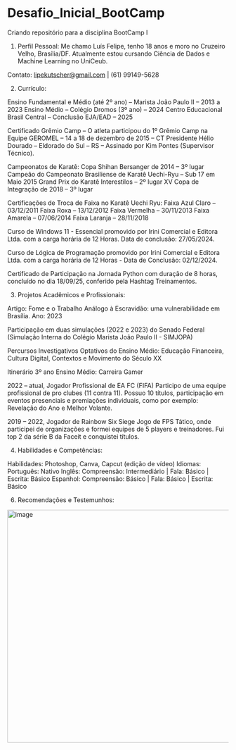 # Desafio_Inicial_BootCamp
Criando repositório para a disciplina BootCamp I

1. Perfil Pessoal:
Me chamo Luís Felipe, tenho 18 anos e moro no Cruzeiro Velho, Brasília/DF. Atualmente estou cursando Ciência de Dados e Machine Learning no UniCeub.

Contato: lipekutscher@gmail.com | (61) 99149-5628

2.	Currículo:

Ensino Fundamental e Médio (até 2º ano) – Marista João Paulo II – 2013 a 2023
Ensino Médio – Colégio Dromos (3º ano) – 2024
Centro Educacional Brasil Central – Conclusão EJA/EAD – 2025

Certificado Grêmio Camp – O atleta participou do 1º Grêmio Camp na Equipe GEROMEL – 14 a 18 de dezembro de 2015 – CT Presidente Hélio Dourado – Eldorado do Sul – RS – Assinado por Kim Pontes (Supervisor Técnico).

Campeonatos de Karatê:
Copa Shihan Bersanger de 2014 – 3º lugar
Campeão do Campeonato Brasiliense de Karatê Uechi-Ryu – Sub 17 em Maio 2015
Grand Prix do Karatê Interestilos – 2º lugar
XV Copa de Integração de 2018 – 3º lugar

Certificações de Troca de Faixa no Karatê Uechi Ryu:
Faixa Azul Claro – 03/12/2011
Faixa Roxa – 13/12/2012
Faixa Vermelha – 30/11/2013
Faixa Amarela – 07/06/2014
Faixa Laranja – 28/11/2018

Curso de Windows 11 - Essencial promovido por Irini Comercial e Editora Ltda. com a carga horária de 12 Horas. Data de conclusão: 27/05/2024.

Curso de Lógica de Programação promovido por Irini Comercial e Editora Ltda. com a carga horária de 12 Horas - Data de Conclusão: 02/12/2024. 

Certificado de Participação na Jornada Python com duração de 8 horas, concluído no dia 18/09/25, conferido pela Hashtag Treinamentos.

3.	Projetos Acadêmicos e Profissionais:

Artigo: Fome e o Trabalho Análogo à Escravidão: uma vulnerabilidade em Brasília. Ano: 2023

Participação em duas simulações (2022 e 2023) do Senado Federal (Simulação Interna do Colégio Marista João Paulo II - SIMJOPA)

Percursos Investigativos Optativos do Ensino Médio: Educação Financeira, Cultura Digital, Contextos e Movimento do Século XX

Itinerário 3º ano Ensino Médio: Carreira Gamer

2022 – atual, Jogador Profissional de EA FC (FIFA)
Participo de uma equipe profissional de pro clubes (11 contra 11).
Possuo 10 títulos, participação em eventos presenciais e premiações individuais, como por exemplo: Revelação do Ano e Melhor Volante.

2019 – 2022, Jogador de Rainbow Six Siege
Jogo de FPS Tático, onde participei de organizações e formei equipes de 5 players e treinadores. Fui top 2 da série B da Faceit e conquistei títulos.

4.	Habilidades e Competências:
   
Habilidades: Photoshop, Canva, Capcut (edição de vídeo)
Idiomas:
Português: Nativo
Inglês: Compreensão: Intermediário | Fala: Básico | Escrita: Básico
Espanhol: Compreensão: Básico | Fala: Básico | Escrita: Básico

6.	Recomendações e Testemunhos:

   <img width="890" height="529" alt="image" src="https://github.com/user-attachments/assets/0f8f4b7b-7a87-40f4-8873-3846a2c387a8" />
